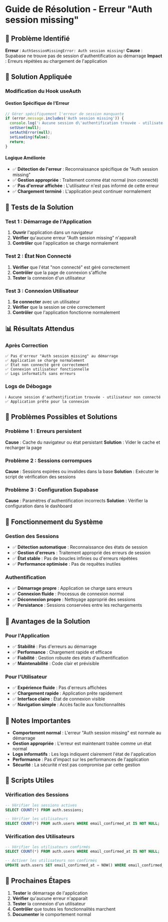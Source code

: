 # Guide de Résolution - Erreur "Auth session missing"

## 🚨 Problème Identifié

**Erreur** : `AuthSessionMissingError: Auth session missing!`
**Cause** : Supabase ne trouve pas de session d'authentification au démarrage
**Impact** : Erreurs répétées au chargement de l'application

## 🎯 Solution Appliquée

### Modification du Hook useAuth

#### Gestion Spécifique de l'Erreur
```typescript
// Gérer spécifiquement l'erreur de session manquante
if (error.message.includes('Auth session missing')) {
  console.log('ℹ️ Aucune session d\'authentification trouvée - utilisateur non connecté');
  setUser(null);
  setAuthError(null);
  setLoading(false);
  return;
}
```

#### Logique Améliorée
- ✅ **Détection de l'erreur** : Reconnaissance spécifique de "Auth session missing"
- ✅ **Gestion appropriée** : Traitement comme état normal (non connecté)
- ✅ **Pas d'erreur affichée** : L'utilisateur n'est pas informé de cette erreur
- ✅ **Chargement terminé** : L'application peut continuer normalement

## 🧪 Tests de la Solution

### Test 1 : Démarrage de l'Application
1. **Ouvrir** l'application dans un navigateur
2. **Vérifier** qu'aucune erreur "Auth session missing" n'apparaît
3. **Contrôler** que l'application se charge normalement

### Test 2 : État Non Connecté
1. **Vérifier** que l'état "non connecté" est géré correctement
2. **Contrôler** que la page de connexion s'affiche
3. **Tester** la connexion d'un utilisateur

### Test 3 : Connexion Utilisateur
1. **Se connecter** avec un utilisateur
2. **Vérifier** que la session se crée correctement
3. **Contrôler** que l'application fonctionne normalement

## 📊 Résultats Attendus

### Après Correction
```
✅ Pas d'erreur "Auth session missing" au démarrage
✅ Application se charge normalement
✅ État non connecté géré correctement
✅ Connexion utilisateur fonctionnelle
✅ Logs informatifs sans erreurs
```

### Logs de Débogage
```
ℹ️ Aucune session d'authentification trouvée - utilisateur non connecté
✅ Application prête pour la connexion
```

## 🚨 Problèmes Possibles et Solutions

### Problème 1 : Erreurs persistent
**Cause** : Cache du navigateur ou état persistant
**Solution** : Vider le cache et recharger la page

### Problème 2 : Sessions corrompues
**Cause** : Sessions expirées ou invalides dans la base
**Solution** : Exécuter le script de vérification des sessions

### Problème 3 : Configuration Supabase
**Cause** : Paramètres d'authentification incorrects
**Solution** : Vérifier la configuration dans le dashboard

## 🔄 Fonctionnement du Système

### Gestion des Sessions
- ✅ **Détection automatique** : Reconnaissance des états de session
- ✅ **Gestion d'erreurs** : Traitement approprié des erreurs de session
- ✅ **État stable** : Pas de boucles infinies ou d'erreurs répétées
- ✅ **Performance optimisée** : Pas de requêtes inutiles

### Authentification
- ✅ **Démarrage propre** : Application se charge sans erreurs
- ✅ **Connexion fluide** : Processus de connexion normal
- ✅ **Déconnexion propre** : Nettoyage approprié des sessions
- ✅ **Persistance** : Sessions conservées entre les rechargements

## 🎉 Avantages de la Solution

### Pour l'Application
- ✅ **Stabilité** : Pas d'erreurs au démarrage
- ✅ **Performance** : Chargement rapide et efficace
- ✅ **Fiabilité** : Gestion robuste des états d'authentification
- ✅ **Maintenabilité** : Code clair et prévisible

### Pour l'Utilisateur
- ✅ **Expérience fluide** : Pas d'erreurs affichées
- ✅ **Chargement rapide** : Application prête rapidement
- ✅ **Interface claire** : État de connexion visible
- ✅ **Navigation simple** : Accès facile aux fonctionnalités

## 📝 Notes Importantes

- **Comportement normal** : L'erreur "Auth session missing" est normale au démarrage
- **Gestion appropriée** : L'erreur est maintenant traitée comme un état normal
- **Logs informatifs** : Les logs indiquent clairement l'état de l'application
- **Performance** : Pas d'impact sur les performances de l'application
- **Sécurité** : La sécurité n'est pas compromise par cette gestion

## 🔧 Scripts Utiles

### Vérification des Sessions
```sql
-- Vérifier les sessions actives
SELECT COUNT(*) FROM auth.sessions;

-- Vérifier les utilisateurs
SELECT COUNT(*) FROM auth.users WHERE email_confirmed_at IS NOT NULL;
```

### Vérification des Utilisateurs
```sql
-- Vérifier les utilisateurs confirmés
SELECT COUNT(*) FROM auth.users WHERE email_confirmed_at IS NOT NULL;

-- Activer les utilisateurs non confirmés
UPDATE auth.users SET email_confirmed_at = NOW() WHERE email_confirmed_at IS NULL;
```

## 🎯 Prochaines Étapes

1. **Tester** le démarrage de l'application
2. **Vérifier** qu'aucune erreur n'apparaît
3. **Tester** la connexion d'un utilisateur
4. **Contrôler** que toutes les fonctionnalités marchent
5. **Documenter** le comportement normal

